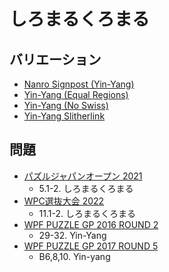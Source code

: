 # しろまるくろまる

## バリエーション
- [Nanro Signpost (Yin-Yang)](nanro_signpost_yinyang.md)
- [Yin-Yang (Equal Regions)](yinyang_equalregions.md)
- [Yin-Yang (No Swiss)](yinyang_noswiss.md)
- [Yin-Yang Slitherlink](yinyang_slitherlink.md)

## 問題
- [パズルジャパンオープン 2021](../questions/jwpc2021.md)
	- 5.1-2. しろまるくろまる
- [WPC選抜大会 2022](../questions/jwpc2022.md)
	- 11.1-2. しろまるくろまる
- [WPF PUZZLE GP 2016 ROUND 2](../questions/wpfpgp2016_2.md)
	- 29-32. Yin-Yang
- [WPF PUZZLE GP 2017 ROUND 5](../questions/wpfpgp2017_5.md)
	- B6,8,10. Yin-yang
